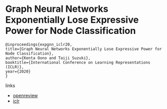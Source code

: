 # Graph Neural Networks Exponentially Lose Expressive Power for Node Classification

```
@inproceedings{expgnn_iclr20,
title={Graph Neural Networks Exponentially Lose Expressive Power for Node Classification},
author={Kenta Oono and Taiji Suzuki},
booktitle={International Conference on Learning Representations (ICLR)},
year={2020}
}
```

links
- [openreview](https://openreview.net/forum?id=S1ldO2EFPr)
- [iclr](https://iclr.cc/virtual_2020/poster_S1ldO2EFPr.html)
